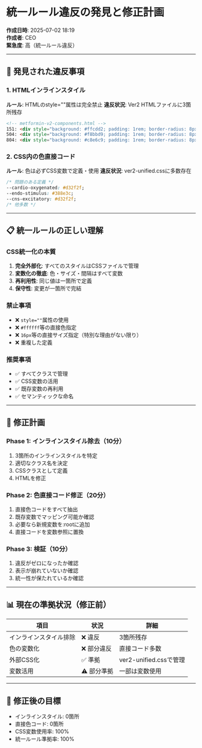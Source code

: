 # 統一ルール違反の発見と修正計画

**作成日時**: 2025-07-02 18:19  
**作成者**: CEO  
**緊急度**: 高（統一ルール違反）

---

## 🚨 発見された違反事項

### 1. HTMLインラインスタイル
**ルール**: HTMLのstyle=""属性は完全禁止
**違反状況**: Ver2 HTMLファイルに3箇所残存

```html
<!-- metformin-v2-components.html -->
151: <div style="background: #ffcdd2; padding: 1rem; border-radius: 8px; margin-top: 1rem;">
504: <div style="background: #f8bbd9; padding: 1rem; border-radius: 8px; margin-top: 1rem; text-align: center;">
804: <div style="background: #c8e6c9; padding: 1rem; border-radius: 8px; margin-top: 1rem;">
```

### 2. CSS内の色直接コード
**ルール**: 色は必ずCSS変数で定義・使用
**違反状況**: ver2-unified.cssに多数存在

```css
/* 問題のある定義 */
--cardio-oxygenated: #d32f2f;
--endo-stimulus: #388e3c;
--cns-excitatory: #d32f2f;
/* 他多数 */
```

---

## 📋 統一ルールの正しい理解

### CSS統一化の本質
1. **完全外部化**: すべてのスタイルはCSSファイルで管理
2. **変数化の徹底**: 色・サイズ・間隔はすべて変数
3. **再利用性**: 同じ値は一箇所で定義
4. **保守性**: 変更が一箇所で完結

### 禁止事項
- ❌ `style=""`属性の使用
- ❌ `#ffffff`等の直接色指定
- ❌ `16px`等の直接サイズ指定（特別な理由がない限り）
- ❌ 重複した定義

### 推奨事項
- ✅ すべてクラスで管理
- ✅ CSS変数の活用
- ✅ 既存変数の再利用
- ✅ セマンティックな命名

---

## 🔧 修正計画

### Phase 1: インラインスタイル除去（10分）
1. 3箇所のインラインスタイルを特定
2. 適切なクラス名を決定
3. CSSクラスとして定義
4. HTMLを修正

### Phase 2: 色直接コード修正（20分）
1. 直接色コードをすべて抽出
2. 既存変数でマッピング可能か確認
3. 必要なら新規変数を:rootに追加
4. 直接コードを変数参照に置換

### Phase 3: 検証（10分）
1. 違反がゼロになったか確認
2. 表示が崩れていないか確認
3. 統一性が保たれているか確認

---

## 📊 現在の準拠状況（修正前）

| 項目 | 状況 | 詳細 |
|------|------|------|
| インラインスタイル排除 | ❌ 違反 | 3箇所残存 |
| 色の変数化 | ❌ 部分違反 | 直接コード多数 |
| 外部CSS化 | ✅ 準拠 | ver2-unified.cssで管理 |
| 変数活用 | ⚠️ 部分準拠 | 一部は変数使用 |

---

## 🎯 修正後の目標

- インラインスタイル: 0箇所
- 直接色コード: 0箇所
- CSS変数使用率: 100%
- 統一ルール準拠率: 100%